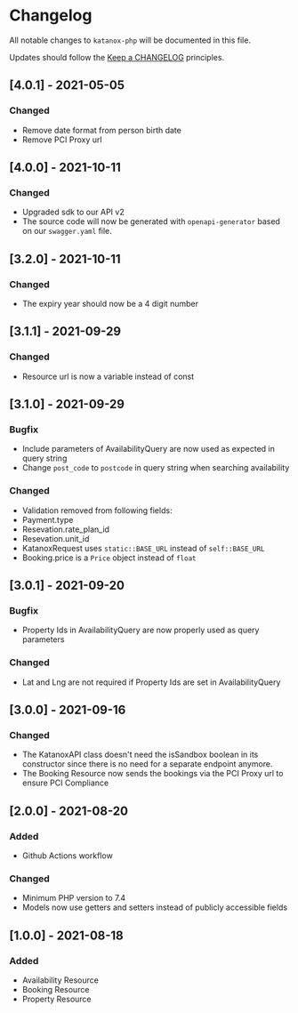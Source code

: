 # Changelog

All notable changes to `katanox-php` will be documented in this file.

Updates should follow the [Keep a CHANGELOG](https://keepachangelog.com/) principles.

## [4.0.1] - 2021-05-05
### Changed
- Remove date format from person birth date
- Remove PCI Proxy url

## [4.0.0] - 2021-10-11
### Changed
- Upgraded sdk to our API v2
- The source code will now be generated with `openapi-generator` based on our `swagger.yaml` file.

## [3.2.0] - 2021-10-11
### Changed
- The expiry year should now be a 4 digit number

## [3.1.1] - 2021-09-29
### Changed
- Resource url is now a variable instead of const

## [3.1.0] - 2021-09-29
### Bugfix
- Include parameters of AvailabilityQuery are now used as expected in query string
- Change `post_code` to `postcode` in query string when searching availability
### Changed
- Validation removed from following fields:
 - Payment.type
 - Resevation.rate_plan_id
 - Resevation.unit_id
- KatanoxRequest uses `static::BASE_URL` instead of `self::BASE_URL`
- Booking.price is a `Price` object instead of `float`

## [3.0.1] - 2021-09-20
### Bugfix
- Property Ids in AvailabilityQuery are now properly used as query parameters
### Changed
- Lat and Lng are not required if Property Ids are set in AvailabilityQuery

## [3.0.0] - 2021-09-16
### Changed
 - The KatanoxAPI class doesn't need the isSandbox boolean in its constructor since there is no need for a separate endpoint anymore.
 - The Booking Resource now sends the bookings via the PCI Proxy url to ensure PCI Compliance

## [2.0.0] - 2021-08-20
### Added
- Github Actions workflow

### Changed
- Minimum PHP version to 7.4
- Models now use getters and setters instead of publicly accessible fields

## [1.0.0] - 2021-08-18
### Added
- Availability Resource
- Booking Resource
- Property Resource


